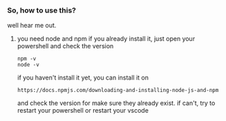 ### So, how to use this?
well hear me out.
1. you need node and npm
   if you already install it, just open your powershell and check the version
   ```
   npm -v
   node -v
   ```
   if you haven't install it yet, you can install it on
   ```
   https://docs.npmjs.com/downloading-and-installing-node-js-and-npm
   ```
   and check the version for make sure they already exist. if can't, try to restart your powershell or restart your vscode
